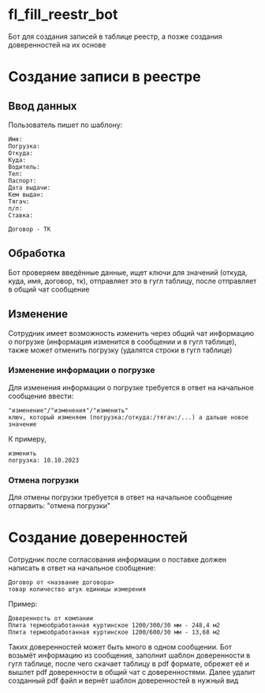 # fl_fill_reestr_bot
Бот для создания записей в таблице реестр, а позже создания доверенностей на их основе
# Создание записи в реестре
## Ввод данных
Пользователь пишет по шаблону:

    Имя:
    Погрузка:
    Откуда:
    Куда:
    Водитель:
    Тел:
    Паспорт:
    Дата выдачи:
    Кем выдан:
    Тягач:
    п/п:
    Ставка:
    
    Договор - ТК

## Обработка
Бот проверяем введённые данные, ищет ключи для значений (откуда, куда, имя, договор, тк), отправляет это в гугл таблицу, после отправляет в общий чат сообщение

## Изменение
Сотрудник имеет возможность изменить через общий чат информацию о погрузке (информация изменится в сообщении и в гугл таблице), также может отменить погрузку (удалятся строки в гугл таблице)

### Изменение информации о погрузке
Для изменения информации о погрузке требуется в ответ на начальное сообщение ввести:

    "изменение"/"изменения"/"изменить"
    ключ, который изменяем (погрузка:/откуда:/тягач:/...) а дальше новое значение
К примеру,

    изменить
    погрузка: 10.10.2023
### Отмена погрузки
Для отмены погрузки требуется в ответ на начальное сообщение отпарвить:
"отмена погрузки"

# Создание доверенностей
Сотрудник после согласования информации о поставке должен написать в ответ на начальное сообщение:

    Договор от <название договора>
    товар количество штук единицы измерения
    
Пример:

    Доверенность от компании
    Плита термообработанная куртинское 1200/300/30 мм - 248,4 м2
    Плита термообработанная куртинское 1200/600/30 мм - 13,68 м2
Таких доверенностей может быть много в одном сообщении. Бот возьмёт информацию из сообщения, заполнит шаблон доверенности в гугл таблице, после чего скачает таблицу в pdf формате, обрежет её и вышлет pdf доверенности в общий чат с доверенностями. Далее удалит созданный pdf файл и вернёт шаблон доверенностей в нужный вид

